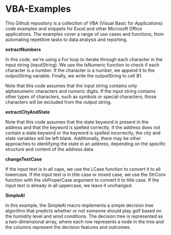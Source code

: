 # VBA-Examples
This Github repository is a collection of VBA (Visual Basic for Applications) code examples and snippets for Excel and other Microsoft Office applications. The examples cover a range of use cases and functions, from automating repetitive tasks to data analysis and reporting.

**extractNumbers**

In this code, we're using a For loop to iterate through each character in the input string (inputString). We use the IsNumeric function to check if each character is a number. If the character is a number, we append it to the outputString variable. Finally, we write the outputString to cell B1.

Note that this code assumes that the input string contains only alphanumeric characters and numeric digits. If the input string contains other types of characters, such as symbols or special characters, those characters will be excluded from the output string.

**extractCityAndState**

Note that this code assumes that the state keyword is present in the address and that the keyword is spelled correctly. If the address does not contain a state keyword or the keyword is spelled incorrectly, the city and state variables will be left blank. Additionally, there may be other approaches to identifying the state in an address, depending on the specific structure and content of the address data.

**changeTextCase**

If the input text is in all caps, we use the LCase function to convert it to all lowercase. If the input text is in title case or mixed case, we use the StrConv function with the vbProperCase argument to convert it to title case. If the input text is already in all uppercase, we leave it unchanged.

**SimpleAI**

In this example, the SimpleAI macro implements a simple decision tree algorithm that predicts whether or not someone should play golf based on the humidity level and wind conditions. The decision tree is represented as a two-dimensional array, where each row represents a node in the tree and the columns represent the decision features and outcomes.
